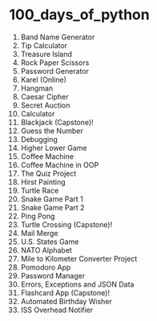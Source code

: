 # 100_days_of_python

1. Band Name Generator
2. Tip Calculator
3. Treasure Island
4. Rock Paper Scissors
5. Password Generator
6. Karel (Online)
7. Hangman
8. Caesar Cipher
9. Secret Auction
10. Calculator
11. Blackjack (Capstone)!
12. Guess the Number
13. Debugging
14. Higher Lower Game
15. Coffee Machine
16. Coffee Machine in OOP
17. The Quiz Project
18. Hirst Painting
19. Turtle Race
20. Snake Game Part 1
21. Snake Game Part 2
22. Ping Pong
23. Turtle Crossing (Capstone)!
24. Mail Merge
25. U.S. States Game
26. NATO Alphabet
27. Mile to Kilometer Converter Project
28. Pomodoro App
29. Password Manager
30. Errors, Exceptions and JSON Data
31. Flashcard App (Capstone)!
32. Automated Birthday Wisher
33. ISS Overhead Notifier
